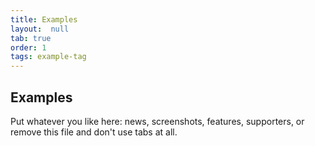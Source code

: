 ```yaml
---
title: Examples
layout:  null
tab: true
order: 1
tags: example-tag
---
```


## Examples

Put whatever you like here: news, screenshots, features, supporters, 
or remove this file and don't use tabs at all.
